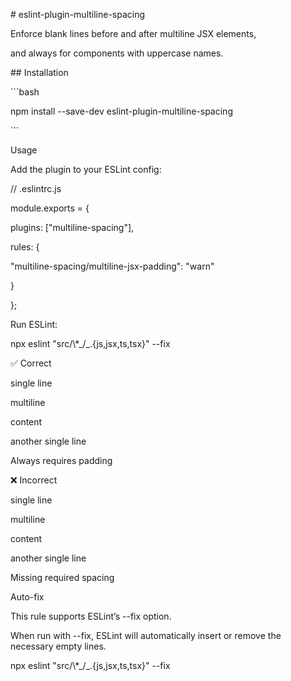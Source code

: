 ﻿\# eslint-plugin-multiline-spacing

Enforce blank lines before and after multiline JSX elements,

and always for components with uppercase names.

\## Installation

\```bash

npm install --save-dev eslint-plugin-multiline-spacing

\```

Usage

Add the plugin to your ESLint config:

// .eslintrc.js

module.exports = {

plugins: ["multiline-spacing"],

rules: {

"multiline-spacing/multiline-jsx-padding": "warn"

}

};

Run ESLint:

npx eslint "src/\\*\_/\_.{js,jsx,ts,tsx}" --fix

✅ Correct

<div>

<p>single line</p>

<p>

multiline

content

</p>

<p>another single line</p>

</div>

<div>

<CustomComponent />

<CustomComponent>

<span>Always requires padding</span>

</CustomComponent>

</div>

❌ Incorrect

<div>

<p>single line</p>

<p>

multiline

content

</p>

<p>another single line</p>

</div>

<div>

<CustomComponent />

<CustomComponent>

<span>Missing required spacing</span>

</CustomComponent>

</div>

Auto-fix

This rule supports ESLint’s --fix option.

When run with --fix, ESLint will automatically insert or remove the necessary empty lines.

npx eslint "src/\\*\_/\_.{js,jsx,ts,tsx}" --fix
